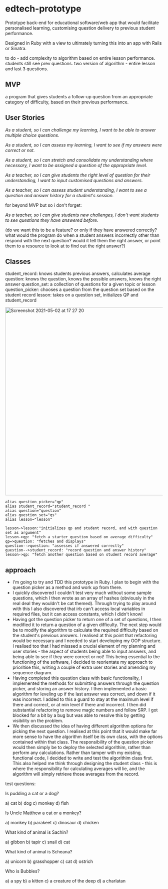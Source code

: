 # edtech-prototype

Prototype back-end for educational software/web app that would facilitate personalised learning, customising question delivery to previous student performance.

Designed in Ruby with a view to ultimately turning this into an app with Rails or Sinatra.

to do - add complexity to algorithm based on entire lesson performance. students still see prev questions. two version of algorithm - entire lesson and last 3 questions.

## MVP

a program that gives students a follow-up question from an appropriate category of difficulty, based on their previous performance.

## User Stories

_As a student,
so I can challenge my learning,
I want to be able to answer multiple choice questions._

_As a student,
so I can assess my learning,
I want to see if my answers were correct or not._

_As a student,
so I can stretch and consolidate my understanding where necessary,
I want to be assigned a question of the appropriate level._

_As a teacher,
so I can give students the right level of question for their understanding,
I want to input customised questions and answers._

_As a teacher,
so I can assess student understanding,
I want to see a question and answer history for a student's session._

for beyond MVP but so i don't forget:

_As a teacher,
so I can give students new challenges,
I don't want students to see questions they have answered before._

(do we want this to be a feature? or only if they have answered correctly? what would the program do when a student answers incorrectly other than respond with the next question? would it tell them the right answer, or point them to a resource to look at to find out the right answer?)

## Classes

student_record: knows students previous answers, calculates average
question: knows the question, knows the possible answers, knows the right answer
question_set: a collection of questions for a given topic or lesson
question_picker: chooses a question from the question set based on the student record
lesson: takes on a question set, initializes QP and student_record

<img width="600" alt="Screenshot 2021-05-02 at 17 27 20" src="https://user-images.githubusercontent.com/48794743/116820232-d054c980-ab6b-11eb-8a7d-764b30b23927.png">

```
alias question_picker="qp"
alias student_record="student_record "
alias question="question"
alias question_set="qs"
alias lesson="lesson"

lesson->lesson:"initializes qp and student record, and with question set as argument"
lesson->qp: "fetch a starter question based on average difficulty"
qp=>question: "fetches and displays"
question-->question: "assesses if answered correctly"
question-->student_record: "record question and answer history"
lesson->qp: "fetch another question based on student record average"

```

## approach

- I'm going to try and TDD this prototype in Ruby. I plan to begin with the question picker as a method and work up from there.
- I quickly discovered I couldn't test very much without some sample questions, which I then wrote as an array of hashes (obviously in the real deal they wouldn't be cat themed). Through trying to play around with this I also discovered that irb can't access local variables in required files, but it can access constants, which I didn't know!
- Having got the question picker to return one of a set of questions, I then modified it to return a question of a given difficulty. The next step would be to modify the algorithm to calculate the required difficulty based on the student's previous answers. I realised at this point that refactoring would be necessary and I needed to start developing my OOP structure. I realised too that I had misssed a crucial element of my planning and user stories - the aspect of students being able to input answers, and being able to see if they were correct or not! This being essential to the functioning of the software, I decided to reorientate my approach to prioritise this, writing a couple of extra user stories and amending my sequence diagram.
- Having completed this question class with basic functionality, I implemented the methods for submitting answers through the question picker, and storing an answer history. I then implemented a basic algorithm for leveling up if the last answer was correct, and down if it was incorrect. I added to this a guard to stay at the maximum level if there and correct, or at min level if there and incorrect. I then did substantial refactoring to remove magic numbers and follow SRP. I got blocked for a bit by a bug but was able to resolve this by getting visibility on the problem.
- We then discussed the idea of having different algorithm options for picking the next question. I realised at this point that it would make far more sense to have the algorithm itself be its own class, with the options contained within that class. The responsibility of the question picker would then simply be to deploy the selected algorithim, rather than perform any calculations. Rather than tamper with my existing, functional code, I decided to write and test the algorithim class first. This also helped me think through designing the student class - this is where the responsibility for calculating averages will lie, and the algorithm will simply retrieve those averages from the record.

test questions:

Is pudding a cat or a dog?

a) cat b) dog c) monkey d) fish

Is Uncle Matthew a cat or a monkey?

a) monkey b) parakeet c) dinosaur d) chicken

What kind of animal is Sachin?

a) gibbon b) tapir c) snail d) cat

What kind of animal is Scheana?

a) unicorn b) grasshopper c) cat d) ostrich

Who is Bubbles?

a) a spy b) a kitten c) a creature of the deep d) a charlatan

